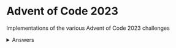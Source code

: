 # Advent of Code 2023

Implementations of the various Advent of Code 2023 challenges

<details>
<summary>Answers</summary>
Day 1, Part 1: 53974 (Rust)
<br>
Day 1, Part 2: 52840 (Rust)
<br>
Day 2, Part 1: 2149 (Rust)
</details>
